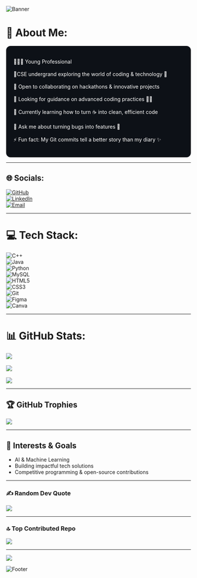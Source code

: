 <!-- Top Banner -->
![Banner](https://capsule-render.vercel.app/api?type=waving&color=0:6a11cb,100:2575fc&height=200&section=header&text=Ashwin%20C%20B&fontSize=50&fontColor=ffffff&animation=fadeIn&fontAlignY=35)

# 💫 About Me:
<div style="background-color:#0d1117; padding:20px; border-radius:12px; color:white;">

🧑🏻‍💼 Young Professional <br>  
🔭CSE undergrand exploring the world of coding & technology 🤖 <br>  
👯 Open to collaborating on hackathons & innovative projects <br>  
🤝 Looking for guidance on advanced coding practices 🧑‍💻 <br>  
🌱 Currently learning how to turn ☕ into clean, efficient code <br>  
💬 Ask me about turning bugs into features 🐛 <br>  
⚡ Fun fact: My Git commits tell a better story than my diary ✨  

</div>

---

## 🌐 Socials:
[![GitHub](https://img.shields.io/badge/GitHub-100000?logo=github&logoColor=white)](https://github.com/ashwinbelgiofficial)  
[![LinkedIn](https://img.shields.io/badge/LinkedIn-%230077B5.svg?logo=linkedin&logoColor=white)](https://linkedin.com/in/ashwin-c-b-604239380)  
[![Email](https://img.shields.io/badge/Email-D14836?logo=gmail&logoColor=white)](mailto:ashwinbelgi.official@gmail.com)  

---

# 💻 Tech Stack:
![C++](https://img.shields.io/badge/c++-%2300599C.svg?style=plastic&logo=c%2B%2B&logoColor=white)  
![Java](https://img.shields.io/badge/java-%23ED8B00.svg?style=plastic&logo=openjdk&logoColor=white)  
![Python](https://img.shields.io/badge/python-3670A0?style=plastic&logo=python&logoColor=ffdd54)  
![MySQL](https://img.shields.io/badge/mysql-4479A1.svg?style=plastic&logo=mysql&logoColor=white)  
![HTML5](https://img.shields.io/badge/html5-%23E34F26.svg?style=plastic&logo=html5&logoColor=white)  
![CSS3](https://img.shields.io/badge/css3-%231572B6.svg?style=plastic&logo=css3&logoColor=white)  
![Git](https://img.shields.io/badge/git-%23F05033.svg?style=plastic&logo=git&logoColor=white)  
![Figma](https://img.shields.io/badge/figma-%23F24E1E.svg?style=plastic&logo=figma&logoColor=white)  
![Canva](https://img.shields.io/badge/Canva-%2300C4CC.svg?style=plastic&logo=Canva&logoColor=white)  




---

# 📊 GitHub Stats:
![](https://github-readme-stats.vercel.app/api?username=ashwinbelgiofficial&theme=transparent&hide_border=false&include_all_commits=false&count_private=false)<br/>  
![](https://nirzak-streak-stats.vercel.app/?user=ashwinbelgiofficial&theme=transparent&hide_border=false)<br/>  
![](https://github-readme-stats.vercel.app/api/top-langs/?username=ashwinbelgiofficial&theme=transparent&hide_border=false&include_all_commits=false&count_private=false&layout=compact)  

---

## 🏆 GitHub Trophies
![](https://github-profile-trophy.vercel.app/?username=ashwinbelgiofficial&theme=radical&no-frame=false&no-bg=true&margin-w=4)  

---

## 🚀 Interests & Goals
- AI & Machine Learning  
- Building impactful tech solutions  
- Competitive programming & open-source contributions  

---

### ✍ Random Dev Quote
![](https://quotes-github-readme.vercel.app/api?type=horizontal&theme=radical)  

---

### 🔝 Top Contributed Repo
![](https://github-contributor-stats.vercel.app/api?username=ashwinbelgiofficial&limit=5&theme=transparent&combine_all_yearly_contributions=true)  

---

[![](https://visitcount.itsvg.in/api?id=ashwinbelgiofficial&icon=0&color=0)](https://visitcount.itsvg.in)  

<!-- Footer Banner -->
![Footer](https://capsule-render.vercel.app/api?type=waving&color=0:6a11cb,100:2575fc&height=120&section=footer)

<!-- Proudly created with GPRM ( https://gprm.itsvg.in ) -->
